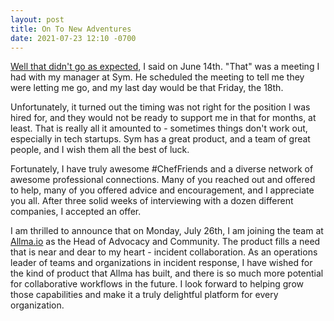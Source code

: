 ```yaml
---
layout: post
title: On To New Adventures
date: 2021-07-23 12:10 -0700
---
```


[Well that didn't go as expected](https://twitter.com/jtimberman/status/1404482295772241921), I said on June 14th. "That" was a meeting I had with my manager at Sym. He scheduled the meeting to tell me they were letting me go, and my last day would be that Friday, the 18th.

Unfortunately, it turned out the timing was not right for the position I was hired for, and they would not be ready to support me in that for months, at least. That is really all it amounted to - sometimes things don't work out, especially in tech startups. Sym has a great product, and a team of great people, and I wish them all the best of luck.

Fortunately, I have truly awesome #ChefFriends and a diverse network of awesome professional connections. Many of you reached out and offered to help, many of you offered advice and encouragement, and I appreciate you all. After three solid weeks of interviewing with a dozen different companies, I accepted an offer.

I am thrilled to announce that on Monday, July 26th, I am joining the team at [Allma.io](https://allma.io/) as the Head of Advocacy and Community. The product fills a need that is near and dear to my heart - incident collaboration. As an operations leader of teams and organizations in incident response, I have wished for the kind of product that Allma has built, and there is so much more potential for collaborative workflows in the future. I look forward to helping grow those capabilities and make it a truly delightful platform for every organization.

